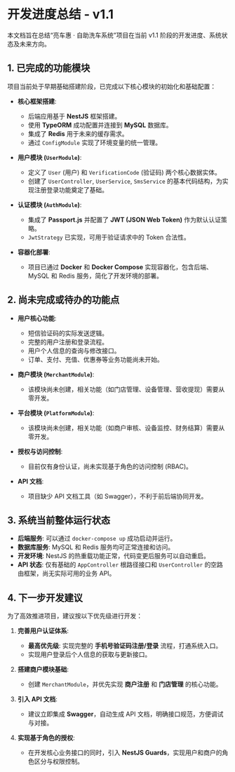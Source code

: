 # 开发进度总结 - v1.1

本文档旨在总结“亮车惠 · 自助洗车系统”项目在当前 v1.1 阶段的开发进度、系统状态及未来方向。

## 1. 已完成的功能模块

项目当前处于早期基础搭建阶段，已完成以下核心模块的初始化和基础配置：

-   **核心框架搭建**:
    -   后端应用基于 **NestJS** 框架搭建。
    -   使用 **TypeORM** 成功配置并连接到 **MySQL** 数据库。
    -   集成了 **Redis** 用于未来的缓存需求。
    -   通过 `ConfigModule` 实现了环境变量的统一管理。

-   **用户模块 (`UserModule`)**:
    -   定义了 `User` (用户) 和 `VerificationCode` (验证码) 两个核心数据实体。
    -   创建了 `UserController`, `UserService`, `SmsService` 的基本代码结构，为实现注册登录功能奠定了基础。

-   **认证模块 (`AuthModule`)**:
    -   集成了 **Passport.js** 并配置了 **JWT (JSON Web Token)** 作为默认认证策略。
    -   `JwtStrategy` 已实现，可用于验证请求中的 Token 合法性。

-   **容器化部署**:
    -   项目已通过 **Docker** 和 **Docker Compose** 实现容器化，包含后端、MySQL 和 Redis 服务，简化了开发环境的部署。

## 2. 尚未完成或待办的功能点

-   **用户核心功能**:
    -   短信验证码的实际发送逻辑。
    -   完整的用户注册和登录流程。
    -   用户个人信息的查询与修改接口。
    -   订单、支付、充值、优惠券等业务功能尚未开始。

-   **商户模块 (`MerchantModule`)**:
    -   该模块尚未创建，相关功能（如门店管理、设备管理、营收提现）需要从零开发。

-   **平台模块 (`PlatformModule`)**:
    -   该模块尚未创建，相关功能（如商户审核、设备监控、财务结算）需要从零开发。

-   **授权与访问控制**:
    -   目前仅有身份认证，尚未实现基于角色的访问控制 (RBAC)。

-   **API 文档**:
    -   项目缺少 API 文档工具（如 Swagger），不利于前后端协同开发。

## 3. 系统当前整体运行状态

-   **后端服务**: 可以通过 `docker-compose up` 成功启动并运行。
-   **数据库服务**: MySQL 和 Redis 服务均可正常连接和访问。
-   **开发环境**: NestJS 的热重载功能正常，代码变更后服务可以自动重启。
-   **API 状态**: 仅有基础的 `AppController` 根路径接口和 `UserController` 的空路由框架，尚无实际可用的业务 API。

## 4. 下一步开发建议

为了高效推进项目，建议按以下优先级进行开发：

1.  **完善用户认证体系**:
    -   **最高优先级**: 实现完整的 **手机号验证码注册/登录** 流程，打通系统入口。
    -   实现用户登录后个人信息的获取与更新接口。

2.  **搭建商户模块基础**:
    -   创建 `MerchantModule`，并优先实现 **商户注册** 和 **门店管理** 的核心功能。

3.  **引入 API 文档**:
    -   建议立即集成 **Swagger**，自动生成 API 文档，明确接口规范，方便调试与对接。

4.  **实现基于角色的授权**:
    -   在开发核心业务接口的同时，引入 **NestJS Guards**，实现用户和商户的角色区分与权限控制。